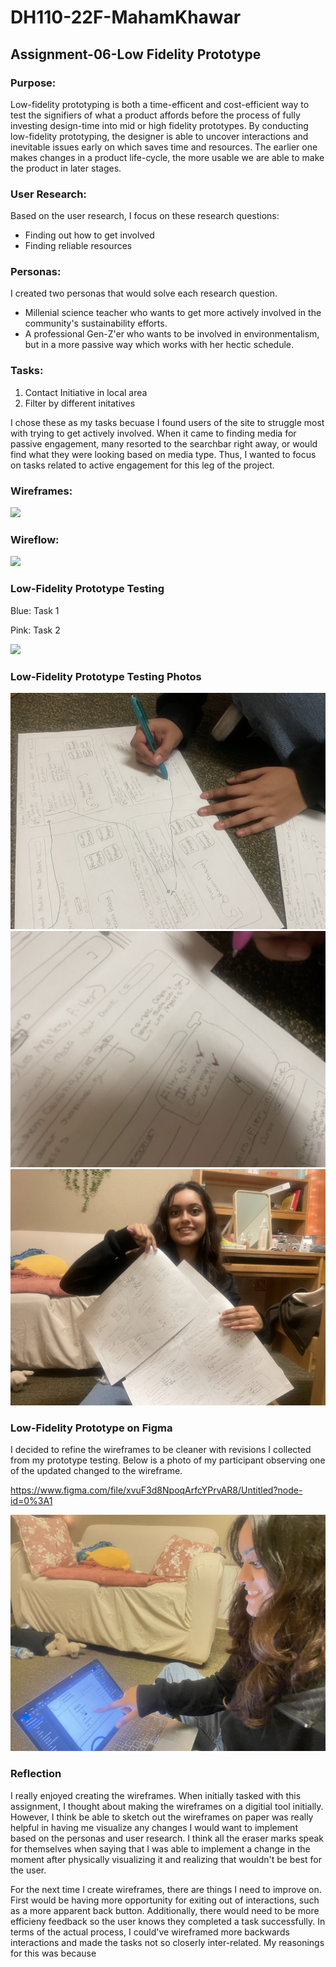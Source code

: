 # DH110-22F-MahamKhawar

## Assignment-06-Low Fidelity Prototype

### Purpose: 
Low-fidelity prototyping is both a time-efficent and cost-efficient way to test the signifiers of what a product affords before the process of fully investing design-time into mid or high fidelity prototypes. By conducting low-fidelity prototyping, the designer is able to uncover interactions and inevitable issues early on which saves time and resources. The earlier one makes changes in a product life-cycle, the more usable we are able to make the product in later stages. 

### User Research: 
Based on the user research, I focus on these research questions:
- Finding out how to get involved 
- Finding reliable resources

### Personas: 
I created two personas that would solve each research question.
- Millenial science teacher who wants to get more actively involved in the community's sustainability efforts.
- A professional Gen-Z'er who wants to be involved in environmentalism, but in a more passive way which works with her hectic schedule.

### Tasks:
1. Contact Initiative in local area
2. Filter by different initatives

I chose these as my tasks becuase I found users of the site to struggle most with trying to get actively involved. When it came to finding media for passive engagement, many resorted to the searchbar right away, or would find what they were looking based on media type. Thus, I wanted to focus on tasks related to active engagement for this leg of the project. 

### Wireframes:
![](../wireframes1.png)

### Wireflow:
![](../wireflow.png)

### Low-Fidelity Prototype Testing

Blue: Task 1

Pink: Task 2

![](../lowfiprototypetesting.png)
 
### Low-Fidelity Prototype Testing Photos

![](../userinteraction2.jpg)
![](../userinteraction3.jpg)
![](../userinteraction4.jpg)

### Low-Fidelity Prototype on Figma

I decided to refine the wireframes to be cleaner with revisions I collected from my prototype testing. Below is a photo of my participant observing one of the updated changed to the wireframe. 
 
https://www.figma.com/file/xvuF3d8NpoqArfcYPrvAR8/Untitled?node-id=0%3A1

![](../userinteraction5.jpg)

### Reflection

I really enjoyed creating the wireframes. When initially tasked with this assignment, I thought about making the wireframes on a digitial tool initially. However, I think be able to sketch out the wireframes on paper was really helpful in having me visualize any changes I would want to implement based on the personas and user research. I think all the eraser marks speak for themselves when saying that I was able to implement a change in the moment after physically visualizing it and realizing that wouldn't be best for the user. 

For the next time I create wireframes, there are things I need to improve on. First would be having more opportunity for exiting out of interactions, such as a more apparent back button. Additionally, there would need to be more efficieny feedback so the user knows they completed a task successfully. In terms of the actual process, I could've wireframed more backwards interactions and made the tasks not so closerly inter-related. My reasonings for this was because 
